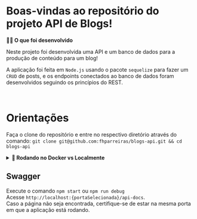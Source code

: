 # Boas-vindas ao repositório do projeto API de Blogs!


<summary><strong>👨‍💻 O que foi desenvolvido</strong></summary>

  Neste projeto foi desenvolvida uma API e um banco de dados para a produção de conteúdo para um blog! 

  A aplicação foi feita em `Node.js` usando o pacote `sequelize` para fazer um `CRUD` de posts, e os endpoints conectados ao banco de dados foram desenvolvidos seguindo os princípios do REST.

<br />

# Orientações

Faça o clone do repositório e entre no respectivo diretório através do comando: `git clone git@github.com:fhparreiras/blogs-api.git && cd blogs-api`


<details>
  <summary><strong>🐋 Rodando no Docker vs Localmente</strong></summary>
  
  ## 👉 Com Docker
 
  **:warning: Antes de começar, seu docker-compose precisa estar na versão 1.29 ou superior.


  > :information_source: Rode os serviços `node` e `db` com o comando `docker-compose up -d --build`.

  - Lembre-se de parar o `mysql` se estiver usando localmente na porta padrão (`3306`), ou adapte o número da porta na linha 31 do arquivo docker-compose.yml conforme sua necessidade. O mesmo vale para a porta `3000`;

  - Esses serviços irão inicializar um container chamado `blogs_api` e outro chamado `blogs_api_db`;

  - A partir daqui você pode rodar o container `blogs_api` via CLI ou abri-lo no VS Code;

  > :information_source: Use o comando `docker exec -it blogs_api bash`.

  - Ele te dará acesso ao terminal interativo do container criado pelo compose, que está rodando em segundo plano.

  > :information_source: Instale as dependências com `npm install` dentro do terminal do container.
  
 Execute o comando `npm start`dentro do container.

  <br />
  
  ## 👉 Sem Docker

  > :information_source: Execute o comando `npm install` para instalar as dependências do projeto.
  
  - **✨ Dica:** Para rodar o projeto desta forma, obrigatoriamente você deve ter o `node` instalado em seu computador.
  - Na raíz do projeto, configure um arquivo .env com as variáveis de ambiente do seu ambiente local para acessar o MySQL.

  <br/>
</details>

## Swagger
Execute o comando `npm start` ou `npm run debug`
<br />
Acesse `http://localhost:{portaSelecionada}/api-docs`. <br />
Caso a página não seja encontrada, certifique-se de estar na mesma porta em que a aplicação está rodando.
